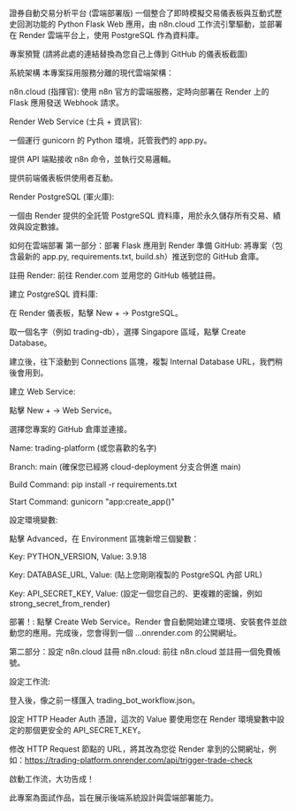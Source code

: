 證券自動交易分析平台 (雲端部署版)
一個整合了即時模擬交易儀表板與互動式歷史回測功能的 Python Flask Web 應用，由 n8n.cloud 工作流引擎驅動，並部署在 Render 雲端平台上，使用 PostgreSQL 作為資料庫。

專案預覽
(請將此處的連結替換為您自己上傳到 GitHub 的儀表板截圖)

系統架構
本專案採用服務分離的現代雲端架構：

n8n.cloud (指揮官): 使用 n8n 官方的雲端服務，定時向部署在 Render 上的 Flask 應用發送 Webhook 請求。

Render Web Service (士兵 + 資訊官):

一個運行 gunicorn 的 Python 環境，託管我們的 app.py。

提供 API 端點接收 n8n 命令，並執行交易邏輯。

提供前端儀表板供使用者互動。

Render PostgreSQL (軍火庫):

一個由 Render 提供的全託管 PostgreSQL 資料庫，用於永久儲存所有交易、績效與設定數據。

如何在雲端部署
第一部分：部署 Flask 應用到 Render
準備 GitHub: 將專案（包含最新的 app.py, requirements.txt, build.sh）推送到您的 GitHub 倉庫。

註冊 Render: 前往 Render.com 並用您的 GitHub 帳號註冊。

建立 PostgreSQL 資料庫:

在 Render 儀表板，點擊 New + -> PostgreSQL。

取一個名字（例如 trading-db），選擇 Singapore 區域，點擊 Create Database。

建立後，往下滾動到 Connections 區塊，複製 Internal Database URL，我們稍後會用到。

建立 Web Service:

點擊 New + -> Web Service。

選擇您專案的 GitHub 倉庫並連接。

Name: trading-platform (或您喜歡的名字)

Branch: main (確保您已經將 cloud-deployment 分支合併進 main)

Build Command: pip install -r requirements.txt

Start Command: gunicorn "app:create_app()"

設定環境變數:

點擊 Advanced，在 Environment 區塊新增三個變數：

Key: PYTHON_VERSION, Value: 3.9.18

Key: DATABASE_URL, Value: (貼上您剛剛複製的 PostgreSQL 內部 URL)

Key: API_SECRET_KEY, Value: (設定一個您自己的、更複雜的密鑰，例如 strong_secret_from_render)

部署！: 點擊 Create Web Service。Render 會自動開始建立環境、安裝套件並啟動您的應用。完成後，您會得到一個 ...onrender.com 的公開網址。

第二部分：設定 n8n.cloud
註冊 n8n.cloud: 前往 n8n.cloud 並註冊一個免費帳號。

設定工作流:

登入後，像之前一樣匯入 trading_bot_workflow.json。

設定 HTTP Header Auth 憑證，這次的 Value 要使用您在 Render 環境變數中設定的那個更安全的 API_SECRET_KEY。

修改 HTTP Request 節點的 URL，將其改為您從 Render 拿到的公開網址，例如：https://trading-platform.onrender.com/api/trigger-trade-check

啟動工作流，大功告成！

此專案為面試作品，旨在展示後端系統設計與雲端部署能力。